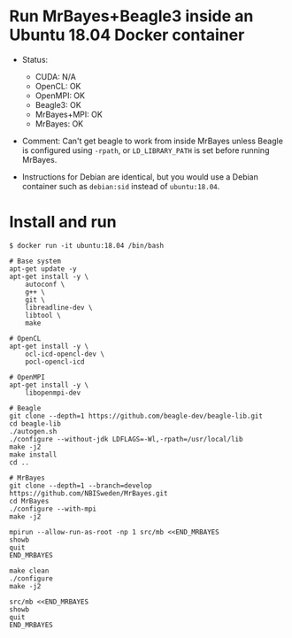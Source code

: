 # Run MrBayes+Beagle3 inside an Ubuntu 18.04 Docker container

- Status:
    - CUDA: N/A
    - OpenCL: OK
    - OpenMPI: OK
    - Beagle3: OK
    - MrBayes+MPI: OK
    - MrBayes: OK

- Comment: Can't get beagle to work from inside MrBayes unless Beagle is
configured using `-rpath`, or `LD_LIBRARY_PATH` is set before running
MrBayes.

- Instructions for Debian are identical, but you would use a Debian
container such as `debian:sid` instead of `ubuntu:18.04`.

# Install and run

    $ docker run -it ubuntu:18.04 /bin/bash

    # Base system
    apt-get update -y
    apt-get install -y \
        autoconf \
        g++ \
        git \
        libreadline-dev \
        libtool \
        make

    # OpenCL
    apt-get install -y \
        ocl-icd-opencl-dev \
        pocl-opencl-icd

    # OpenMPI
    apt-get install -y \
        libopenmpi-dev

    # Beagle
    git clone --depth=1 https://github.com/beagle-dev/beagle-lib.git
    cd beagle-lib
    ./autogen.sh
    ./configure --without-jdk LDFLAGS=-Wl,-rpath=/usr/local/lib
    make -j2
    make install
    cd ..

    # MrBayes
    git clone --depth=1 --branch=develop https://github.com/NBISweden/MrBayes.git
    cd MrBayes
    ./configure --with-mpi
    make -j2

    mpirun --allow-run-as-root -np 1 src/mb <<END_MRBAYES
    showb
    quit
    END_MRBAYES

    make clean
    ./configure
    make -j2

    src/mb <<END_MRBAYES
    showb
    quit
    END_MRBAYES

